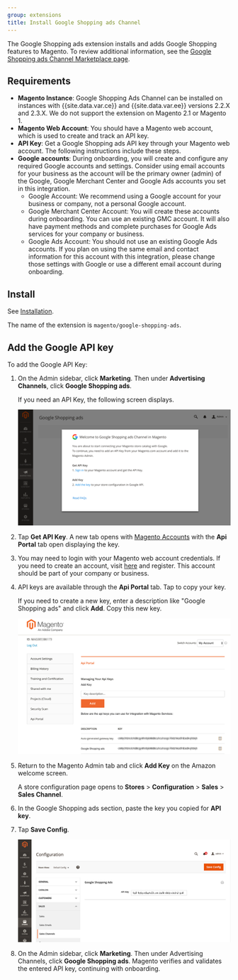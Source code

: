 ```yaml
---
group: extensions
title: Install Google Shopping ads Channel
---
```


The Google Shopping ads extension installs and adds Google Shopping features to Magento. To review additional information, see the [Google Shopping ads Channel Marketplace page](http://marketplace.magento.com/magento-google-shopping-ads.html).

## Requirements

- **Magento Instance**: Google Shopping Ads Channel can be installed on instances with {{site.data.var.ce}} and {{site.data.var.ee}} versions 2.2.X and 2.3.X. We do not support the extension on Magento 2.1 or Magento 1.
- **Magento Web Account**: You should have a Magento web account, which is used to create and track an API key.
- **API Key**: Get a Google Shopping ads API key through your Magento web account. The following instructions include these steps.
- **Google accounts**: During onboarding, you will create and configure any required Google accounts and settings. Consider using email accounts for your business as the account will be the primary owner (admin) of the Google, Google Merchant Center and Google Ads accounts you set in this integration.
  - Google Account: We recommend using a Google account for your business or company, not a personal Google account.
  - Google Merchant Center Account: You will create these accounts during onboarding. You can use an existing GMC account. It will also have payment methods and complete purchases for Google Ads services for your company or business.
  - Google Ads Account: You should not use an existing Google Ads accounts. If you plan on using the same email and contact information for this account with this integration, please change those settings with Google or use a different email account during onboarding.

## Install

See [Installation]({{site.baseurl}}/extensions/install/).

The name of the extension is `magento/google-shopping-ads`.

## Add the Google API key

To add the Google API Key:

1. On the Admin sidebar, click **Marketing**. Then under **Advertising Channels**, click **Google Shopping ads**.

    If you need an API Key, the following screen displays.

    ![Onboarding API Key Verification](images/onboard-apikey-step1.png)

1. Tap **Get API Key**. A new tab opens with [Magento Accounts](https://account.magento.com/customer/account/login) with the **Api Portal** tab open displaying the key.

1. You may need to login with your Magento web account credentials. If you need to create an account, visit [here](https://account.magento.com/customer/account/login) and register. This account should be part of your company or business.

1. API keys are available through the **Api Portal** tab. Tap  to copy your key.
  
    If you need to create a new key, enter a description like "Google Shopping ads" and click **Add**. Copy this new key.

    ![Copy or generate an API Key](images/config-api-portal.png)

1. Return to the Magento Admin tab and click **Add Key** on the Amazon welcome screen.

    A store configuration page opens to **Stores** > **Configuration** > **Sales** > **Sales Channel**.

1. In the Google Shopping ads section, paste the key you copied for **API key**.

1. Tap **Save Config**.

    ![Add the API Key](images/config-api-key.png)

1. On the Admin sidebar, click **Marketing**. Then under Advertising Channels, click **Google Shopping ads**. Magento verifies and validates the entered API key, continuing with onboarding.